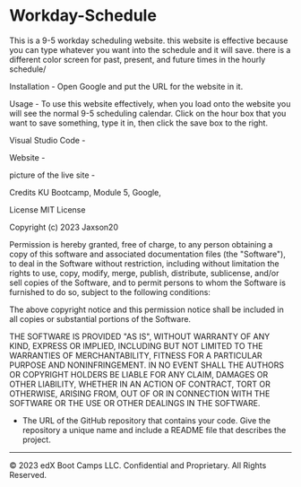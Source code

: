 # Workday-Schedule

This is a 9-5 workday scheduling website. this website is effective because you can type whatever you want into the schedule and it will save. there is a different color screen for past, present, and future times in the hourly schedule/

Installation - Open Google and put the URL for the website in it.

Usage - To use this website effectively,  when you load onto the website you will see the normal 9-5 scheduling calendar. Click on the hour box that you want to save something, type it in, then click the save box to the right. 

Visual Studio Code - 

Website -

picture of the live site - 

Credits KU Bootcamp, Module 5, Google,

License MIT License

Copyright (c) 2023 Jaxson20

Permission is hereby granted, free of charge, to any person obtaining a copy of this software and associated documentation files (the "Software"), to deal in the Software without restriction, including without limitation the rights to use, copy, modify, merge, publish, distribute, sublicense, and/or sell copies of the Software, and to permit persons to whom the Software is furnished to do so, subject to the following conditions:

The above copyright notice and this permission notice shall be included in all copies or substantial portions of the Software.

THE SOFTWARE IS PROVIDED "AS IS", WITHOUT WARRANTY OF ANY KIND, EXPRESS OR IMPLIED, INCLUDING BUT NOT LIMITED TO THE WARRANTIES OF MERCHANTABILITY, FITNESS FOR A PARTICULAR PURPOSE AND NONINFRINGEMENT. IN NO EVENT SHALL THE AUTHORS OR COPYRIGHT HOLDERS BE LIABLE FOR ANY CLAIM, DAMAGES OR OTHER LIABILITY, WHETHER IN AN ACTION OF CONTRACT, TORT OR OTHERWISE, ARISING FROM, OUT OF OR IN CONNECTION WITH THE SOFTWARE OR THE USE OR OTHER DEALINGS IN THE SOFTWARE.

* The URL of the GitHub repository that contains your code. Give the repository a unique name and include a README file that describes the project.

- - -
© 2023 edX Boot Camps LLC. Confidential and Proprietary. All Rights Reserved.
